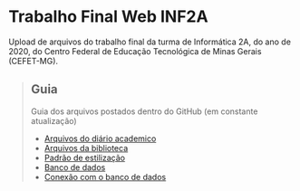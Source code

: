 # Trabalho Final Web INF2A 
Upload de arquivos do trabalho final da turma de Informática 2A, do ano de 2020, do Centro Federal de Educação Tecnológica de Minas Gerais (CEFET-MG).

> ## Guia
> Guia dos arquivos postados dentro do GitHub (em constante atualização)
> 
>  - [Arquivos do diário academico](https://github.com/IzabelaAAndrade/TrabalhoFinalWebINF2A/tree/main/diario_academico)
>  - [Arquivos da biblioteca](https://github.com/IzabelaAAndrade/TrabalhoFinalWebINF2A/tree/main/biblioteca) 
>  - [Padrão de estilização](https://github.com/IzabelaAAndrade/TrabalhoFinalWebINF2A/tree/main/padrao_estilizacao) 
>  - [Banco de dados](https://github.com/IzabelaAAndrade/TrabalhoFinalWebINF2A/tree/main/Bancos_de_Dados)
>  - [Conexão com o banco de dados](https://github.com/IzabelaAAndrade/TrabalhoFinalWebINF2A/tree/main/DB_init)
